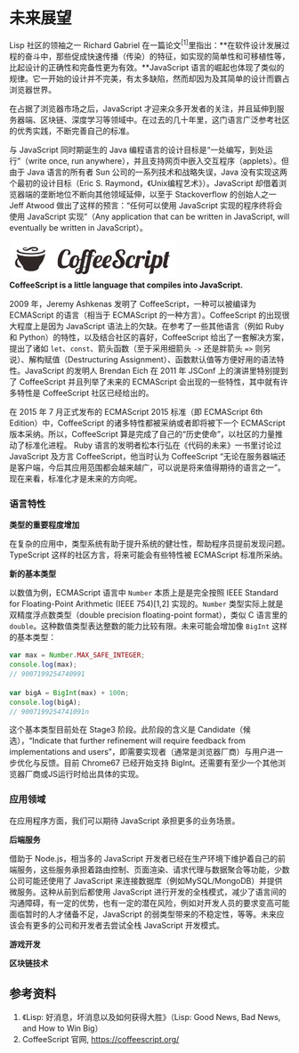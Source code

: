 # 未来展望

Lisp 社区的领袖之一 Richard Gabriel 在一篇论文<sup>[1]</sup>里指出：**在软件设计发展过程的奋斗中，那些促成快速传播（传染）的特征，如实现的简单性和可移植性等，比起设计的正确性和完备性更为有效。**JavaScript 语言的崛起也体现了类似的规律。它一开始的设计并不完美，有太多缺陷，然而却因为及其简单的设计而霸占浏览器世界。

在占据了浏览器市场之后，JavaScript 才迎来众多开发者的关注，并且延伸到服务器端、区块链、深度学习等领域中。在过去的几十年里，这门语言广泛参考社区的优秀实践，不断完善自己的标准。

与 JavaScript 同时期诞生的 Java 编程语言的设计目标是“一处编写，到处运行”（write once, run anywhere），并且支持网页中嵌入交互程序（applets）。但由于 Java 语言的所有者 Sun 公司的一系列技术和战略失误，Java 没有实现这两个最初的设计目标（Eric S. Raymond，《Unix编程艺术》）。JavaScript 却借着浏览器端的垄断地位不断向其他领域延伸，以至于 Stackoverflow 的创始人之一 Jeff Atwood 做出了这样的预言：“任何可以使用 JavaScript 实现的程序终将会使用 JavaScript 实现”（Any application that can be written in JavaScript, will eventually be written in JavaScript）。

<figure style="margin: 15px 0;">
<img src="../images/coffeescript-logo.png" style="width: 300px;">
<figcaption><strong>CoffeeScript is a little language that compiles into JavaScript.</strong></figcaption>
</figure>

2009 年，Jeremy Ashkenas 发明了 CoffeeScript，一种可以被编译为 ECMAScript 的语言（相当于 ECMAScript 的一种方言）。CoffeeScript 的出现很大程度上是因为 JavaScript 语法上的欠缺。在参考了一些其他语言（例如 Ruby 和 Python）的特性，以及结合社区的喜好，CoffeeScript 给出了一套解决方案，提出了诸如 `let`、`const`、箭头函数（至于采用细箭头 `->` 还是胖箭头 `=>` 则另说）、解构赋值（Destructuring Assignment）、函数默认值等方便好用的语法特性。JavaScript 的发明人 Brendan Eich 在 2011 年 JSConf 上的演讲里特别提到了 CoffeeScript 并且列举了未来的 ECMAScript 会出现的一些特性，其中就有许多特性是 CoffeeScript 社区已经给出的。

在 2015 年 7 月正式发布的 ECMAScript 2015 标准（即 ECMAScript 6th Edition）中，CoffeeScript 的诸多特性都被采纳或者即将被下一个 ECMAScript 版本采纳。所以，CoffeeScript 算是完成了自己的“历史使命”，以社区的力量推动了标准化进程。 Ruby 语言的发明者松本行弘在《代码的未来》一书里讨论过 JavaScript 及方言 CoffeeScript，他当时认为 CoffeeScript “无论在服务器端还是客户端，今后其应用范围都会越来越广，可以说是将来值得期待的语言之一”。现在来看，标准化才是未来的方向呢。

### 语言特性

**类型的重要程度增加**

在复杂的应用中，类型系统有助于提升系统的健壮性，帮助程序员提前发现问题。TypeScript 这样的社区方言，将来可能会有些特性被 ECMAScript 标准所采纳。

**新的基本类型**

以数值为例，ECMAScript 语言中 `Number` 本质上是是完全按照 IEEE Standard for Floating-Point Arithmetic (IEEE 754)[1,2] 实现的。`Number` 类型实际上就是双精度浮点数类型（double precision floating-point format），类似 C 语言里的 `double`。这种数值类型表达整数的能力比较有限。未来可能会增加像 `BigInt` 这样的基本类型：

```javascript
var max = Number.MAX_SAFE_INTEGER;
console.log(max);
// 9007199254740991

var bigA = BigInt(max) + 100n;
console.log(bigA);
// 9007199254741091n
```

这个基本类型目前处在 Stage3 阶段。此阶段的含义是 Candidate（候选），“Indicate that further refinement will require feedback from implementations and users”，即需要实现者（通常是浏览器厂商）与用户进一步优化与反馈。目前 Chrome67 已经开始支持 BigInt。还需要有至少一个其他浏览器厂商或JS运行时给出具体的实现。

### 应用领域

在应用程序方面，我们可以期待 JavaScript 承担更多的业务场景。

**后端服务**

借助于 Node.js，相当多的 JavaScript 开发者已经在生产环境下维护着自己的前端服务，这些服务承担着路由控制、页面渲染、请求代理与数据聚合等功能，少数公司可能还使用了 JavaScript 来连接数据库（例如MySQL/MongoDB）并提供微服务。这种从前到后都使用 JavaScript 进行开发的全栈模式，减少了语言间的沟通障碍，有一定的优势，也有一定的潜在风险，例如对开发人员的要求变高可能面临暂时的人才储备不足，JavaScript 的弱类型带来的不稳定性，等等。未来应该会有更多的公司和开发者去尝试全栈 JavaScript 开发模式。

**游戏开发**

**区块链技术**

## 参考资料

1. 《Lisp: 好消息，坏消息以及如何获得大胜》（Lisp: Good News, Bad News, and How to Win Big）
2. CoffeeScript 官网, https://coffeescript.org/

